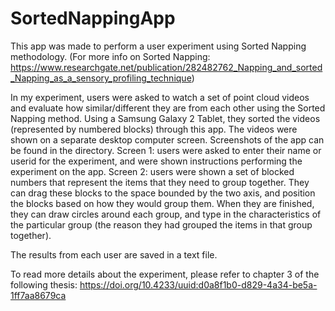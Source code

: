 # SortedNappingApp

This app was made to perform a user experiment using Sorted Napping methodology. (For more info on Sorted Napping: https://www.researchgate.net/publication/282482762_Napping_and_sorted_Napping_as_a_sensory_profiling_technique)

In my experiment, users were asked to watch a set of point cloud videos and evaluate how similar/different they are from each other using the Sorted Napping method.
Using a Samsung Galaxy 2 Tablet, they sorted the videos (represented by numbered blocks) through this app. The videos were shown on a separate desktop computer screen.
Screenshots of the app can be found in the directory. 
Screen 1: users were asked to enter their name or userid for the experiment, and were shown instructions performing the experiment on the app.
Screen 2: users were shown a set of blocked numbers that represent the items that they need to group together.
They can drag these blocks to the space bounded by the two axis, and position the blocks based on how they would group them.
When they are finished, they can draw circles around each group, and type in the characteristics of the particular group (the reason they had grouped the items in that group together).

The results from each user are saved in a text file. 

To read more details about the experiment, please refer to chapter 3 of the following thesis: https://doi.org/10.4233/uuid:d0a8f1b0-d829-4a34-be5a-1ff7aa8679ca 
